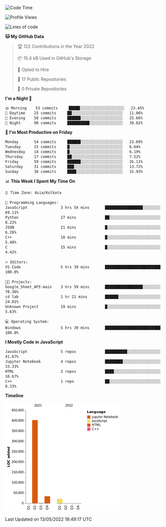 <!--START_SECTION:waka-->
![Code Time](http://img.shields.io/badge/Code%20Time-0%20secs-blue)

![Profile Views](http://img.shields.io/badge/Profile%20Views-0-blue)

![Lines of code](https://img.shields.io/badge/From%20Hello%20World%20I%27ve%20Written-457%20Thousand%20lines%20of%20code-blue)

**🐱 My GitHub Data** 

> 🏆 122 Contributions in the Year 2022
 > 
> 📦 15.4 kB Used in GitHub's Storage 
 > 
> 💼 Opted to Hire
 > 
> 📜 17 Public Repositories 
 > 
> 🔑 0 Private Repositories  
 > 
**I'm a Night 🦉** 

```text
🌞 Morning    53 commits     █████░░░░░░░░░░░░░░░░░░░░   23.45% 
🌆 Daytime    25 commits     ██░░░░░░░░░░░░░░░░░░░░░░░   11.06% 
🌃 Evening    58 commits     ██████░░░░░░░░░░░░░░░░░░░   25.66% 
🌙 Night      90 commits     ██████████░░░░░░░░░░░░░░░   39.82%

```
📅 **I'm Most Productive on Friday** 

```text
Monday       54 commits     ██████░░░░░░░░░░░░░░░░░░░   23.89% 
Tuesday      15 commits     █░░░░░░░░░░░░░░░░░░░░░░░░   6.64% 
Wednesday    14 commits     █░░░░░░░░░░░░░░░░░░░░░░░░   6.19% 
Thursday     17 commits     ██░░░░░░░░░░░░░░░░░░░░░░░   7.52% 
Friday       59 commits     ██████░░░░░░░░░░░░░░░░░░░   26.11% 
Saturday     31 commits     ███░░░░░░░░░░░░░░░░░░░░░░   13.72% 
Sunday       36 commits     ████░░░░░░░░░░░░░░░░░░░░░   15.93%

```


📊 **This Week I Spent My Time On** 

```text
⌚︎ Time Zone: Asia/Kolkata

💬 Programming Languages: 
JavaScript               3 hrs 54 mins       █████████████████░░░░░░░░   69.11% 
Python                   27 mins             ██░░░░░░░░░░░░░░░░░░░░░░░   8.22% 
JSON                     21 mins             █░░░░░░░░░░░░░░░░░░░░░░░░   6.26% 
C++                      18 mins             █░░░░░░░░░░░░░░░░░░░░░░░░   5.48% 
C                        15 mins             █░░░░░░░░░░░░░░░░░░░░░░░░   4.42%

🔥 Editors: 
VS Code                  5 hrs 39 mins       █████████████████████████   100.0%

🐱‍💻 Projects: 
Google_Sheet_API-main    3 hrs 59 mins       █████████████████░░░░░░░░   70.36% 
cd lab                   1 hr 21 mins        ██████░░░░░░░░░░░░░░░░░░░   24.01% 
Unknown Project          19 mins             █░░░░░░░░░░░░░░░░░░░░░░░░   5.63%

💻 Operating System: 
Windows                  5 hrs 39 mins       █████████████████████████   100.0%

```

**I Mostly Code in JavaScript** 

```text
JavaScript               5 repos             ██████████░░░░░░░░░░░░░░░   41.67% 
Jupyter Notebook         4 repos             ████████░░░░░░░░░░░░░░░░░   33.33% 
HTML                     2 repos             ████░░░░░░░░░░░░░░░░░░░░░   16.67% 
C++                      1 repo              ██░░░░░░░░░░░░░░░░░░░░░░░   8.33%

```


**Timeline**

![Chart not found](https://raw.githubusercontent.com/ThejaswinS/ThejaswinS/main/charts/bar_graph.png) 


 Last Updated on 13/05/2022 18:49:17 UTC
<!--END_SECTION:waka-->





